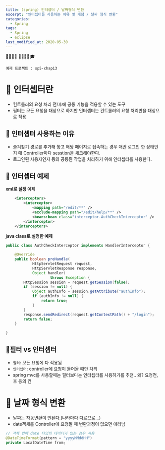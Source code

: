 ```yaml
---
title: (spring) 인터셉터 / 날짜형식 변환
excerpt: "인터셉터를 사용하는 이유 및 개념 / 날짜 형식 변환"
categories:
  - Spring 
tags:
  - Spring
  - eclipse
last_modified_at: 2020-05-30
---
```


💼📝🔑⏰ 📙📓📘📒🎓

```
예제 프로젝트 : sp5-chap13
```

# 💼 인터셉터란
- 컨트롤러의 요청 처리 전/후에 공통 기능을 적용할 수 있는 도구
- 필터는 모든 요청을 대상으로 하지만 인터셉터는 컨트롤러의 요청 처리만을 대상으로 적용

## 📝 인터셉터 사용하는 이유
- 즐겨찾기 경로를 추가해 놓고 해당 페이지로 접속하는 경우 매번 로그인 한 상태인지 매 Controller마다 sesstion을 체크해야한다.
- 로그인된 사용자인지 등의 공통된 작업을 처리하기 위해 인터셉터를 사용한다.

## 📝 인터셉터 예제

**xml로 설정 예제**
```xml
	<interceptors>
		<interceptor>
			<mapping path="/edit/**" />
			<exclude-mapping path="/edit/help/**" />
			<beans:bean class="interceptor.AuthCheckInterceptor" />
		</interceptor>
	</interceptors>
```
**java class로 설정한 예제**
```java
public class AuthCheckInterceptor implements HandlerInterceptor {

	@Override
	public boolean preHandle(
			HttpServletRequest request,
			HttpServletResponse response,
			Object handler) 
					throws Exception {
		HttpSession session = request.getSession(false);
		if (session != null) {
			Object authInfo = session.getAttribute("authInfo");
			if (authInfo != null) {
				return true;
			}
		}
		response.sendRedirect(request.getContextPath() + "/login");
		return false;
	}
	
}
```

## 📝필터 vs 인터셉터

- `필터`: 모든 요청에 다 적용됨
- `인터셉터`: controller에 요청이 들어올 때만 처리
- spring mvc를 사용할때는 필터보다는 인터셉터를 사용하기를 추천..
왜? 요청전,후 등의 컨

# 💼 날짜 형식 변환
  - 날짜는 자동변환이 안된다.(나라마다 다르므로...)
  - date객체를 Controller에 요청될 때 변환과정이 없으면 에러남

```java
// 객체 안에 date 타입의 데이터가 있는 경우 사용
@DateTimeFormat(pattern = "yyyyMMddHH")
private LocalDateTime from;
```